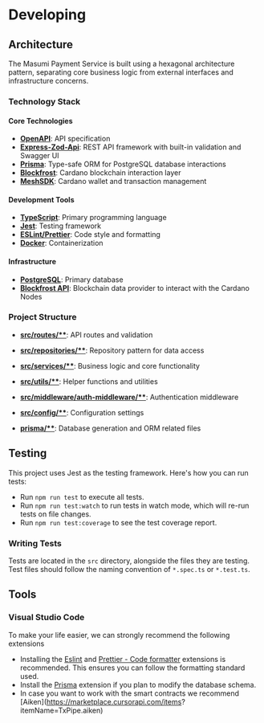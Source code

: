 # Developing

## Architecture

The Masumi Payment Service is built using a hexagonal architecture pattern, separating core business logic from external interfaces and infrastructure concerns.

### Technology Stack

#### Core Technologies

- [**OpenAPI**](https://www.openapis.org/): API specification
- [**Express-Zod-Api**](https://www.npmjs.com/package/express-zod-api): REST API framework with built-in validation and Swagger UI
- [**Prisma**](https://www.prisma.io/): Type-safe ORM for PostgreSQL database interactions
- [**Blockfrost**](https://www.blockfrost.io/): Cardano blockchain interaction layer
- [**MeshSDK**](https://www.npmjs.com/package/meshsdk): Cardano wallet and transaction management

#### Development Tools

- [**TypeScript**](https://www.typescriptlang.org/): Primary programming language
- [**Jest**](https://jestjs.io/): Testing framework
- [**ESLint/Prettier**](https://eslint.org/): Code style and formatting
- [**Docker**](https://www.docker.com/): Containerization

#### Infrastructure

- [**PostgreSQL**](https://www.postgresql.org/): Primary database
- [**Blockfrost API**](https://docs.blockfrost.io/): Blockchain data provider to interact with the Cardano Nodes

### Project Structure

- [**src/routes/\*\***](../src/routes/): API routes and validation
- [**src/repositories/\*\***](../src/repositories/): Repository pattern for data access
- [**src/services/\*\***](../src/services/): Business logic and core functionality
- [**src/utils/\*\***](../src/utils/): Helper functions and utilities
- [**src/middleware/auth-middleware/\*\***](../src/middleware/auth-middleware/): Authentication middleware
- [**src/config/\*\***](../src/config/): Configuration settings

- [**prisma/\*\***](../prisma/): Database generation and ORM related files

## Testing

This project uses Jest as the testing framework. Here's how you can run tests:

- Run `npm run test` to execute all tests.
- Run `npm run test:watch` to run tests in watch mode, which will re-run tests on file changes.
- Run `npm run test:coverage` to see the test coverage report.

### Writing Tests

Tests are located in the `src` directory, alongside the files they are testing. Test files should follow the naming
convention of `*.spec.ts` or `*.test.ts`.

## Tools

### Visual Studio Code

To make your life easier, we can strongly recommend the following extensions

- Installing the [Eslint](https://marketplace.cursorapi.com/items?itemName=dbaeumer.vscode-eslint) and [Prettier -
  Code formatter](https://marketplace.cursorapi.com/items?itemName=esbenp.prettier-vscode) extensions is recommended.
  This ensures you can follow the formatting standard used.
- Install the [Prisma](https://marketplace.cursorapi.com/items?itemName=Prisma.prisma) extension if you plan to
  modify the database schema.
- In case you want to work with the smart contracts we recommend [Aiken](https://marketplace.cursorapi.com/items?
  itemName=TxPipe.aiken)
